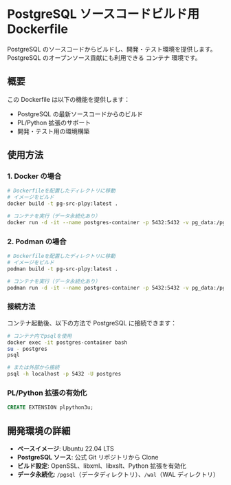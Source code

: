 # PostgreSQL ソースコードビルド用 Dockerfile

PostgreSQL のソースコードからビルドし、開発・テスト環境を提供します。  
PostgreSQL のオープンソース貢献にも利用できる コンテナ 環境です。

## 概要

この Dockerfile は以下の機能を提供します：

-   PostgreSQL の最新ソースコードからのビルド
-   PL/Python 拡張のサポート
-   開発・テスト用の環境構築

## 使用方法

### 1. Docker の場合

```bash
# Dockerfileを配置したディレクトリに移動
# イメージをビルド
docker build -t pg-src-plpy:latest .

# コンテナを実行（データ永続化あり）
docker run -d -it --name postgres-container -p 5432:5432 -v pg_data:/pgsql -v pg_wal:/wal pg-src-plpy:latest
```

### 2. Podman の場合

```bash
# Dockerfileを配置したディレクトリに移動
# イメージをビルド
podman build -t pg-src-plpy:latest .

# コンテナを実行（データ永続化あり）
podman run -d -it --name postgres-container -p 5432:5432 -v pg_data:/pgsql -v pg_wal:/wal pg-src-plpy:latest
```

### 接続方法

コンテナ起動後、以下の方法で PostgreSQL に接続できます：

```bash
# コンテナ内でpsqlを使用
docker exec -it postgres-container bash
su - postgres
psql

# または外部から接続
psql -h localhost -p 5432 -U postgres
```

### PL/Python 拡張の有効化

```sql
CREATE EXTENSION plpython3u;
```

## 開発環境の詳細

-   **ベースイメージ**: Ubuntu 22.04 LTS
-   **PostgreSQL ソース**: 公式 Git リポジトリから Clone
-   **ビルド設定**: OpenSSL、libxml、libxslt、Python 拡張を有効化
-   **データ永続化**: `/pgsql`（データディレクトリ）、`/wal`（WAL ディレクトリ）
